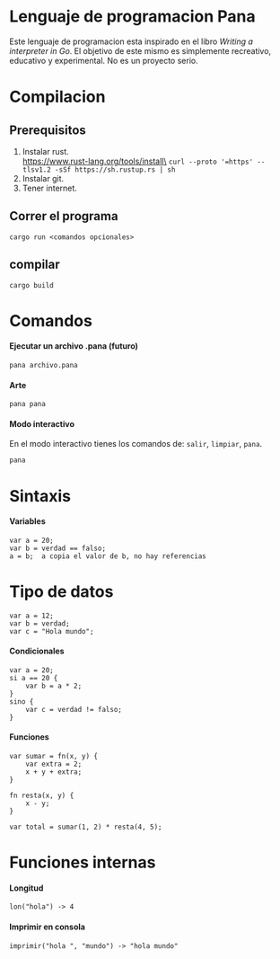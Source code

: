 # Lenguaje de programacion Pana
Este lenguaje de programacion esta inspirado en el libro *Writing a interpreter in Go*. El objetivo de este mismo es simplemente recreativo, educativo y experimental. No es un proyecto serio.

# Compilacion
## Prerequisitos
1. Instalar rust.\
https://www.rust-lang.org/tools/install\
```curl --proto '=https' --tlsv1.2 -sSf https://sh.rustup.rs | sh```
2. Instalar git.
3. Tener internet.

## Correr el programa
```cargo run <comandos opcionales>```

## compilar
```cargo build```

# Comandos
#### Ejecutar un archivo .pana (futuro)
```pana archivo.pana```

#### Arte
```pana pana```

#### Modo interactivo
En el modo interactivo tienes los comandos de: `salir`, `limpiar`, `pana`.

```pana```

# Sintaxis
#### Variables
```
var a = 20;
var b = verdad == falso;
a = b;  a copia el valor de b, no hay referencias
```
# Tipo de datos
```
var a = 12;
var b = verdad;
var c = "Hola mundo";
```

#### Condicionales
```
var a = 20;
si a == 20 {
    var b = a * 2;
}
sino {
    var c = verdad != falso;
}
```
#### Funciones 
```
var sumar = fn(x, y) {
    var extra = 2;
    x + y + extra;
}

fn resta(x, y) {
    x - y;
}

var total = sumar(1, 2) * resta(4, 5);
```

# Funciones internas
#### Longitud
```
lon("hola") -> 4
```
#### Imprimir en consola
```
imprimir("hola ", "mundo") -> "hola mundo"
```